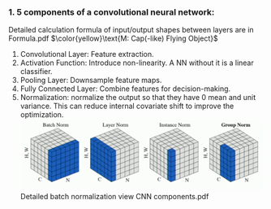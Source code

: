 ### 1. 5 components of a convolutional neural network:
Detailed calculation formula of input/output shapes between layers are in Formula.pdf
$\color{yellow}\text{M: Cap(-like) Flying Object}$
1. Convolutional Layer: Feature extraction.
2. Activation Function: Introduce non-linearity. A NN without it is a linear classifier.
3. Pooling Layer: Downsample feature maps.
4. Fully Connected Layer: Combine features for decision-making.
5. Normalization: normalize the output so that they have 0 mean and unit variance. This can reduce internal covariate shift to improve the optimization.
   ![img.png](pic/Normalization.png)
     Detailed batch normalization view CNN components.pdf

